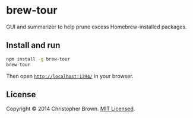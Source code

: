 # brew-tour

GUI and summarizer to help prune excess Homebrew-installed packages.


## Install and run

```sh
npm install -g brew-tour
brew-tour
```

Then open [`http://localhost:1394/`](http://localhost:1394/) in your browser.


## License

Copyright © 2014 Christopher Brown. [MIT Licensed](LICENSE).
